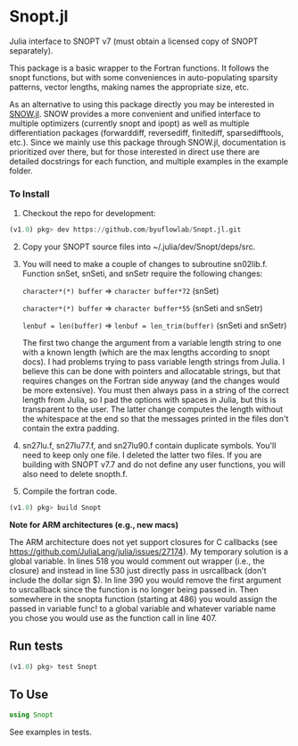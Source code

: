 # Snopt.jl

Julia interface to SNOPT v7 (must obtain a licensed copy of SNOPT separately).

This package is a basic wrapper to the Fortran functions. It follows the snopt functions, but with some conveniences in auto-populating sparsity patterns, vector lengths, making names the appropriate size, etc.

As an alternative to using this package directly you may be interested in [SNOW.jl](https://github.com/byuflowlab/SNOW.jl).  SNOW provides a more convenient and unified interface to multiple optimizers (currently snopt and ipopt) as well as multiple differentiation packages (forwarddiff, reversediff, finitediff, sparsedifftools, etc.). Since we mainly use this package through SNOW.jl, documentation is prioritized over there, but for those interested in direct use there are detailed docstrings for each function, and multiple examples in the example folder.


### To Install

1. Checkout the repo for development:
```julia
(v1.0) pkg> dev https://github.com/byuflowlab/Snopt.jl.git
```

2. Copy your SNOPT source files into ~/.julia/dev/Snopt/deps/src.

3. You will need to make a couple of changes to subroutine sn02lib.f. Function snSet, snSeti, and snSetr require the following changes:

    `character*(*) buffer` => `character buffer*72`   (snSet)

    `character*(*) buffer` => `character buffer*55`  (snSeti and snSetr)

    `lenbuf = len(buffer)` => `lenbuf = len_trim(buffer)`  (snSeti and snSetr)

    The first two change the argument from a variable length string to one with a known length (which are the max lengths according to snopt docs).  I had problems trying to pass variable length strings from Julia.  I believe this can be done with pointers and allocatable strings, but that requires changes on the Fortran side anyway (and the changes would be more extensive).  You must then always pass in a string of the correct length from Julia, so I pad the options with spaces in Julia, but this is transparent to the user.  The latter change computes the length without the whitespace at the end so that the messages printed in the files don't contain the extra padding.

4.  sn27lu.f, sn27lu77.f, and sn27lu90.f contain duplicate symbols.  You'll need to keep only one file.  I deleted the latter two files. If you are building with SNOPT v7.7 and do not define any user functions, you will also need to delete snopth.f.

5. Compile the fortran code.
```julia
(v1.0) pkg> build Snopt
```

**Note for ARM architectures (e.g., new macs)**

The ARM architecture does not yet support closures for C callbacks (see https://github.com/JuliaLang/julia/issues/27174).  My temporary solution is a global variable.  In lines 518 you would comment out wrapper (i.e., the closure) and instead in line 530 just directly pass in usrcallback (don't include the dollar sign $).  In line 390 you would remove the first argument to usrcallback since the function is no longer being passed in.  Then somewhere in the snopta function (starting at 486) you would assign the passed in variable func! to a global variable and whatever variable name you chose you would use as the function call in line 407.  

## Run tests

```julia
(v1.0) pkg> test Snopt
```

## To Use

```julia
using Snopt
```

See examples in tests.

